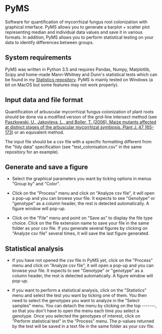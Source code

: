# PyMS
Software for quantification of mycorrhizal fungus root colonization with graphical interface. PyMS allows you to generate a
barplot + scatter plot representing median and individual data values and save it in various formats. In addition, PyMS allows you
to perform statistical testing on your data to identify differences between groups.

## System requirements
PyMS was written in Python 3.5 and requires Pandas, Numpy, Matplotlib, Scipy and home-made Mann-Whitney and Dunn's statistical 
tests which can be found in my [Statistics repository](https://github.com/jschnab/statistics).
PyMS is mainly tested on Windows (a bit on MacOS but some features may not work properly).

## Input data and file format
Quantification of arbuscular mycorrhizal fungus colonization of plant roots should be done via a modified version of the grid-line
intersect method (see [Paszkowski, U., Jakovleva, L., and Boller, T. (2006). Maize mutants affected at distinct stages of the 
arbuscular mycorrhizal symbiosis. Plant J. 47 165–173](https://www.ncbi.nlm.nih.gov/pubmed/16762030)) or an equivalent method.

The input file should be a csv file with a specific formatting different from the "tidy data" specification 
(see "test_colonisation.csv" in the same repository for an example).

## Generate and save a figure
* Select the graphical parameters you want by ticking options in menus "Group by" and "Color".

* Click on the "Process" menu and click on "Analyze csv file", it will open a pop-up and you can browse your file. It expects to see "Genotype" or "genotype" as a column header, the rest is detected automatically. A figure window will pop-up.

* Click on the "File" menu and point on "Save as" to display the file type choice. Click on the file extension name to save your file in the same folder as your csv file. If you generate several figures by clicking on "Analyze csv file" several times, it will save the last figure generated.

## Statistical analysis
* If you have not opened the csv file in PyMS yet, click on the "Process" menu and click on "Analyze csv file", it will open a 
pop-up and you can browse your file. It expects to see "Genotype" or "genotype" as a column header, the rest is detected 
automatically. A figure window will pop-up.

* If you want to perform a statistical analysis, click on the "Statistics" menu and select the test you want by ticking one of 
them. You then need to select the genotypes you want to analyze in the "Select samples" menu. You can detach the menu by clicking on the top -------, so that you don't have to open the menu each time you select a genotype. Once you selected the genotypes of interest, click on "Perform statistical test" in the "Process" menu. The p-values returned by the test will be saved in a text file in the same folder as your csv file.


